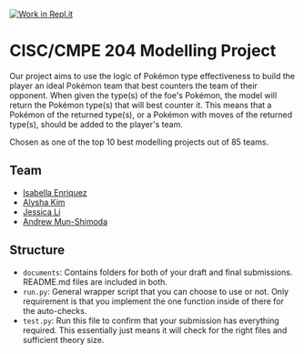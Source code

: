 [![Work in Repl.it](https://classroom.github.com/assets/work-in-replit-14baed9a392b3a25080506f3b7b6d57f295ec2978f6f33ec97e36a161684cbe9.svg)](https://classroom.github.com/online_ide?assignment_repo_id=308244&assignment_repo_type=GroupAssignmentRepo)

# CISC/CMPE 204 Modelling Project

Our project aims to use the logic of Pokémon type effectiveness to build the player an ideal Pokémon team that best counters the team of their opponent. When given the type(s) of the foe's Pokémon, the model will return the Pokémon type(s) that will best counter it. This means that a Pokémon of the returned type(s), or a Pokémon with moves of the returned type(s), should be added to the player's team.

Chosen as one of the top 10 best modelling projects out of 85 teams. 

## Team
* <a href="https://github.com/isabellaenriquez">Isabella Enriquez</a>
* <a href="https://github.com/18ask15">Alysha Kim</a>
* <a href="https://github.com/jessicaa-li">Jessica Li</a>
* <a href="https://github.com/andrewms-27">Andrew Mun-Shimoda</a>

## Structure

* `documents`: Contains folders for both of your draft and final submissions. README.md files are included in both.
* `run.py`: General wrapper script that you can choose to use or not. Only requirement is that you implement the one function inside of there for the auto-checks.
* `test.py`: Run this file to confirm that your submission has everything required. This essentially just means it will check for the right files and sufficient theory size.
